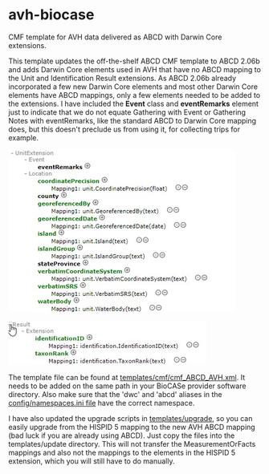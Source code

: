 # avh-biocase
CMF template for AVH data delivered as ABCD with Darwin Core extensions.

This template updates the off-the-shelf ABCD CMF template to ABCD 2.06b and adds Darwin Core elements used in AVH that have no ABCD mapping to the Unit and Identification Result extensions. As ABCD 2.06b already incorporated a few new Darwin Core elements and most other Darwin Core elements have ABCD mappings, only a few elements needed to be added to the extensions. I have included the **Event** class and **eventRemarks** element just to indicate that we do not equate Gathering with Event or Gathering Notes with eventRemarks, like the standard ABCD to Darwin Core mapping does, but this doesn't preclude us from using it, for collecting trips for example.


![Unit Extension](img/UnitExtension.jpg)


![Identification Result Extension](img/IdentificationResultExtension.jpg)


The template file can be found at [templates/cmf/cmf_ABCD_AVH.xml](https://github.com/hiscom/avh-biocase/blob/master/templates/cmf/cmf_ABCD_AVH.xml). It needs to be added on the same path in your BioCASe provider software directory. Also make sure that the 'dwc' and 'abcd' aliases in the [config/namespaces.ini file](https://github.com/hiscom/avh-biocase/blob/master/config/namespaces.ini) have the correct namespace.

I have also updated the upgrade scripts in [templates/upgrade](https://github.com/hiscom/avh-biocase/tree/master/templates/cmf/upgrades), so you can easily upgrade from the HISPID 5 mapping to the new AVH ABCD mapping (bad luck if you are already using ABCD). Just copy the files into the templates/update directory. This will not transfer the MeasurementOrFacts mappings and also not the mappings to the elements in the HISPID 5 extension, which you will still have to do manually.
